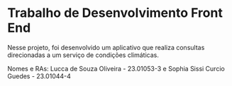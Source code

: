 # Trabalho de Desenvolvimento Front End

Nesse projeto, foi desenvolvido um aplicativo que realiza consultas direcionadas a um serviço de condições climáticas. 

Nomes e RAs: Lucca de Souza Oliveira - 23.01053-3 e 
Sophia Sissi Curcio Guedes - 23.01044-4
